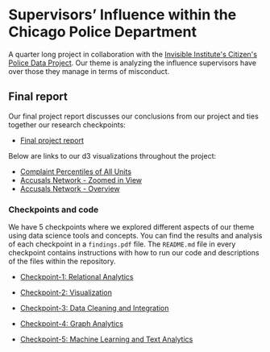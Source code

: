 # Supervisors’ Influence within the Chicago Police Department
A quarter long project in collaboration with the [Invisible Institute's Citizen's Police Data Project](https://cpdp.co/). Our theme is analyzing the influence supervisors have over those they manage in terms of misconduct. 

## Final report
Our final project report discusses our conclusions from our project and ties together our research checkpoints:
* [Final project report](https://medium.com/@kj_schmidt/supervisors-influence-within-the-chicago-police-department-c5c4f739ea65)

Below are links to our d3 visualizations throughout the project:
* [Complaint Percentiles of All Units](https://kjschmidt913.github.io/cpdbProject/checkpoint-2/src/dataVis.html)
* [Accusals Network - Zoomed in View](https://kjschmidt913.github.io/cpdbProject/checkpoint-4/src/zoomedClusters.html)
* [Accusals Network - Overview](https://kjschmidt913.github.io/cpdbProject/checkpoint-4/src/entireNetwork.html)


### Checkpoints and code 
We have 5 checkpoints where we explored different aspects of our theme using data science tools and concepts. You can find the results and analysis of each checkpoint in a `findings.pdf` file. The `README.md` file in every checkpoint contains instructions with how to run our code and descriptions of the files within the repository.

* [Checkpoint-1: Relational Analytics](https://github.com/kjschmidt913/cpdbProject/tree/master/checkpoint-1)

* [Checkpoint-2: Visualization](https://github.com/kjschmidt913/cpdbProject/tree/master/checkpoint-2)

* [Checkpoint-3: Data Cleaning and Integration](https://github.com/kjschmidt913/cpdbProject/tree/master/checkpoint-3)

* [Checkpoint-4: Graph Analytics](https://github.com/kjschmidt913/cpdbProject/tree/master/checkpoint-4)

* [Checkpoint-5: Machine Learning and Text Analytics](https://github.com/kjschmidt913/cpdbProject/tree/master/checkpoint-5)




